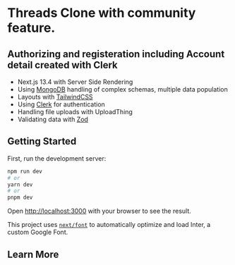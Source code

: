 # Threads Clone with community feature.
## Authorizing and registeration including Account detail created with Clerk

- Next.js 13.4 with Server Side Rendering
- Using [MongoDB](https://www.mongodb.com/) handling of complex schemas, multiple data population
- Layouts with [TailwindCSS](https://tailwindcss.com/)
- Using [Clerk](https://clerk.com/) for authentication
- Handling file uploads with UploadThing
- Validating data with [Zod](https://zod.dev/)

## Getting Started

First, run the development server:

```bash
npm run dev
# or
yarn dev
# or
pnpm dev
```

Open [http://localhost:3000](http://localhost:3000) with your browser to see the result.

This project uses [`next/font`](https://nextjs.org/docs/basic-features/font-optimization) to automatically optimize and load Inter, a custom Google Font.

## Learn More


